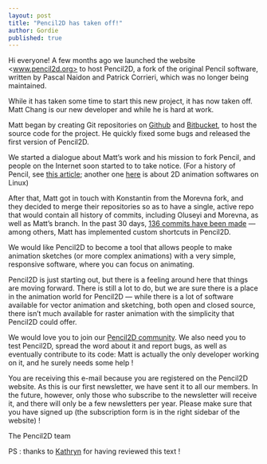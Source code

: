 ```yaml
---
layout: post
title: "Pencil2D has taken off!"
author: Gordie
published: true
---
```


Hi everyone! A few months ago we launched the website <www.pencil2d.org> to host Pencil2D, a fork of the original Pencil software, written by Pascal Naidon and Patrick Corrieri, which was no longer being maintained.

While it has taken some time to start this new project, it has now taken off. Matt Chang is our new developer and while he is hard at work.

Matt began by creating Git repositories on [Github][0] and [Bitbucket][1], to host the source code for the project. He quickly fixed some bugs and released the first version of Pencil2D.

[0]: https://github.com/pencil2d/pencil "Git repo"
[1]: https://bitbucket.org/chchwy/pencil2d "Bitbucket repo"

We started a dialogue about Matt’s work and his mission to fork Pencil, and people on the Internet soon started to to take notice. (For a history of Pencil, see [this article][2]; another one [here][3] is about 2D animation softwares on Linux)

[2]: http://www.lwn.net/Articles/554174/ "Pencil, Pencil, and Pencil"
[3]: http://libregraphicsworld.org/blog/entry/2d-animation-tools-on-linux-the-age-of-revival "Animation tools on Linux"

After that, Matt got in touch with Konstantin from the Morevna fork, and they decided to merge their repositories so as to have a single, active repo that would contain all history of commits, including Oluseyi and Morevna, as well as Matt’s branch. In the past 30 days, [136 commits have been made][4] — among others, Matt has implemented custom shortcuts in Pencil2D.

[4]: https://github.com/pencil2d/pencil/pulse "Pencil2D activities"

We would like Pencil2D to become a tool that allows people to make animation sketches (or more complex animations) with a very simple, responsive software, where you can focus on animating.

Pencil2D is just starting out, but there is a feeling around here that things are moving forward. There is still a lot to do, but we are sure there is a place in the animation world for Pencil2D — while there is a lot of software available for vector animation and sketching, both open and closed source, there isn’t much available for raster animation with the simplicity that Pencil2D could offer.

We would love you to join our [Pencil2D community][5]. We also need you to test Pencil2D, spread the word about it and report bugs, as well as eventually contribute to its code: Matt is actually the only developer working on it, and he surely needs some help !

[5]: http://pencil2d.github.io/community/ "Community"

You are receiving this e-mail because you are registered on the Pencil2D website. As this is our first newsletter, we have sent it to all our members. In the future, however, only those who subscribe to the newsletter will receive it, and there will only be a few newsletters per year. Please make sure that you have signed up (the subscription form is in the right sidebar of the website) !

The Pencil2D team

PS : thanks to [Kathryn][6] for having reviewed this text !

[6]: https://discuss.pencil2d.org/u/perspexsphinx/
